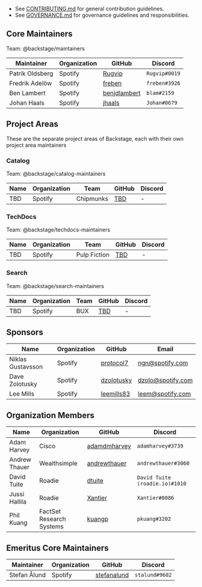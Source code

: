 - See [CONTRIBUTING.md](CONTRIBUTING.md) for general contribution guidelines.
- See [GOVERNANCE.md](GOVERNANCE.md) for governance guidelines and responsibilities.

## Core Maintainers

Team: @backstage/maintainers

| Maintainer      | Organization | GitHub                                          | Discord       |
| --------------- | ------------ | ----------------------------------------------- | ------------- |
| Patrik Oldsberg | Spotify      | [Rugvip](https://github.com/Rugvip)             | `Rugvip#0019` |
| Fredrik Adelöw  | Spotify      | [freben](https://github.com/freben)             | `freben#3926` |
| Ben Lambert     | Spotify      | [benjdlambert](https://github.com/benjdlambert) | `blam#2159`   |
| Johan Haals     | Spotify      | [jhaals](https://github.com/jhaals)             | `Johan#0679`  |

## Project Areas

These are the separate project areas of Backstage, each with their own project area maintainers

### Catalog

Team: @backstage/catalog-maintainers

| Name | Organization | Team      | GitHub                       | Discord |
| ---- | ------------ | --------- | ---------------------------- | ------- |
| TBD  | Spotify      | Chipmunks | [TBD](http://github.com/TBD) | -       |

### TechDocs

Team: @backstage/techdocs-maintainers

| Name | Organization | Team         | GitHub                       | Discord |
| ---- | ------------ | ------------ | ---------------------------- | ------- |
| TBD  | Spotify      | Pulp Fiction | [TBD](http://github.com/TBD) | -       |

### Search

Team: @backstage/search-maintainers

| Name | Organization | Team | GitHub                       | Discord |
| ---- | ------------ | ---- | ---------------------------- | ------- |
| TBD  | Spotify      | BUX  | [TBD](http://github.com/TBD) | -       |

## Sponsors

| Name              | Organization | GitHub                                      | Email             |
| ----------------- | ------------ | ------------------------------------------- | ----------------- |
| Niklas Gustavsson | Spotify      | [protocol7](https://github.com/protocol7)   | ngn@spotify.com   |
| Dave Zolotusky    | Spotify      | [dzolotusky](https://github.com/dzolotusky) | dzolo@spotify.com |
| Lee Mills         | Spotify      | [leemills83](https://github.com/leemills83) | leem@spotify.com  |

## Organization Members

| Name          | Organization             | GitHub                                          | Discord                        |
| ------------- | ------------------------ | ----------------------------------------------- | ------------------------------ |
| Adam Harvey   | Cisco                    | [adamdmharvey](https://github.com/adamdmharvey) | `adamharvey#3739`              |
| Andrew Thauer | Wealthsimple             | [andrewthauer](https://github.com/andrewthauer) | `andrewthauer#3060`            |
| David Tuite   | Roadie                   | [dtuite](https://github.com/dtuite)             | `David Tuite (roadie.io)#1010` |
| Jussi Hallila | Roadie                   | [Xantier](https://github.com/Xantier)           | `Xantier#0086`                 |
| Phil Kuang    | FactSet Research Systems | [kuangp](https://github.com/kuangp)             | `pkuang#3202`                  |

## Emeritus Core Maintainers

| Maintainer   | Organization | GitHub                                        | Discord        |
| ------------ | ------------ | --------------------------------------------- | -------------- |
| Stefan Ålund | Spotify      | [stefanalund](https://github.com/stefanalund) | `stalund#9602` |
